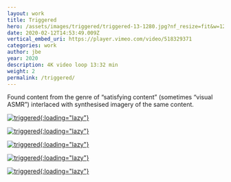 ```yaml
---
layout: work
title: Triggered
hero: /assets/images/triggered/triggered-13-1280.jpg?nf_resize=fit&w=1280&h=1280
date: 2020-02-12T14:53:49.009Z
vertical_embed_uri: https://player.vimeo.com/video/518329371
categories: work
author: jbe
year: 2020
description: 4K video loop 13:32 min
weight: 2
permalink: /triggered/
---
```


Found content from the genre of “satisfying content” (sometimes “visual ASMR”) interlaced with synthesised imagery of the same content.

[![triggered](/assets/images/triggered/triggered-14-1280.jpg?nf_resize=fit&w=1280){:loading="lazy"}](/assets/images/triggered/triggered-14-2048.jpg)

[![triggered](/assets/images/triggered/triggered-9-1280.jpg?nf_resize=fit&w=1280){:loading="lazy"}](/assets/images/triggered/triggered-9-2048.jpg)

[![triggered](/assets/images/triggered/triggered-10-1280.jpg?nf_resize=fit&w=1280){:loading="lazy"}](/assets/images/triggered/triggered-10-2048.jpg)

[![triggered](/assets/images/triggered/triggered-5-1280.jpg?nf_resize=fit&w=1280){:loading="lazy"}](/assets/images/triggered/triggered-5-2048.jpg)

[![triggered](/assets/images/triggered/triggered-6-1280.jpg?nf_resize=fit&w=1280){:loading="lazy"}](/assets/images/triggered/triggered-6-2048.jpg)

